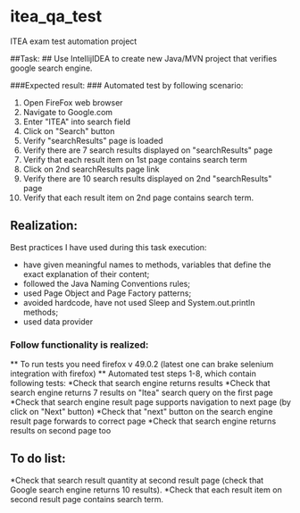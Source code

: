 # itea_qa_test
ITEA exam test automation project

##Task: ##
Use IntellijIDEA to create new Java/MVN project that verifies google search engine.

###Expected result: ###
Automated test by following scenario:
1. Open FireFox web browser
2. Navigate to Google.com
3. Enter "ITEA" into search field
4. Click on "Search" button
5. Verify "searchResults" page is loaded
6. Verify there are 7 search results displayed on "searchResults" page
7. Verify that each result item on 1st page contains search term
8. Click on 2nd searchResults page link
9. Verify there are 10 search results displayed on 2nd "searchResults" page
10. Verify that each result item on 2nd page contains search term.

## Realization: ##
Best practices I have used during this task execution:
* have given meaningful names to methods, variables that define the exact explanation of their content;
* followed the Java Naming Conventions rules;
* used Page Object and Page Factory patterns;
* avoided hardcode, have not used Sleep and System.out.println methods;
* used data provider

### Follow functionality is realized: ###
** To run tests you need firefox v 49.0.2 (latest one can brake selenium integration with firefox) **
Automated test steps 1-8, which contain following tests:
*Check that search engine returns results
*Check that search engine returns 7 results on "Itea" search query on the first page
*Check that search engine result page supports navigation to next page (by click on "Next" button)
*Check that "next" button on the search engine result page forwards to correct page
*Check that search engine returns results on second page too

## To do list: ##
*Check that search result quantity at second result page (check that Google search engine returns 10 results).
*Check that each result item on second result page contains search term.
